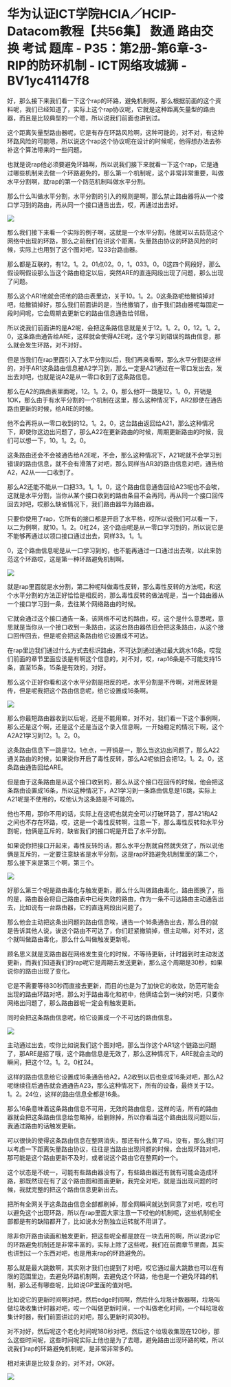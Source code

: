 # 华为认证ICT学院HCIA／HCIP-Datacom教程【共56集】 数通 路由交换 考试 题库 - P35：第2册-第6章-3-RIP的防环机制 - ICT网络攻城狮 - BV1yc41147f8

好，那么接下来我们看一下这个rap的环路，避免机制啊，那么根据前面的这个资料呢，我们已经知道了，实际上这个rap协议呢，它就是这种距离矢量型的路由器，而且是比较典型的一个嗯，所以说我们前面也讲到过。

这个距离矢量型路由器呢，它是有存在环路风险啊，这种可能的，对不对，有这种环路风险的可能嗯，所以说这个rap这个协议呢在设计的时候呢，他得想办法去弥补这个算法带来的一些问题。

也就是说rap他必须要避免环路啊，所以说我们接下来就看一下这个rap，它是通过哪些机制来去做一个环路避免的，那么第一个机制呢，这个非常非常重要，叫做水平分割啊，就rap的第一个防范机制叫做水平分割。

那么什么叫做水平分割，水平分割的引入的规则是啊，那么禁止路由器将从一个接口学习到的路由，再从同一个接口通告出去，哎，再通过出去好。



![](img/8f39828b6026fcc0c2f84d4c48d24871_1.png)

那么我们接下来看一个实际的例子啊，这就是一个水平分割，他就可以去防范这个网络中出现的环路，那么之前我们在讲这个距离，矢量路由协议的环路风险的时候，实际上也用到了这个图对吧，1233台路由器。

那么都是互联的，有12。1。2。01点02。0，1。033。0。0这四个网段好，那么假设啊假设那么当这个路由稳定以后，突然ARE的直连网段出现了问题，那么出现了问题。

那么这个AR1他就会把他的路由表里边，关于10。1。2。0这条路呢给撤销掉对吧，给撤销掉好，那么我们前面讲的是，当他撤销了，由于我们路由器呢每固定一段时间呢，它会周期去更新它的路由信息通告给邻居。

所以说我们前面讲的是A2呢，会把这条路信息就是关于12。1。2。0，12。1。2。0，这条路由通告给ARE，这样就会使得A2E呢，这个学习到错误的路由信息，那么就会发生环路，对不对好。

但是当我们在rap里面引入了水平分割以后，我们再来看啊，那么水平分割是这样的，对于AR1这条路由信息被A2学习到，那么一定是A21通过在一零口发出去，发出去对吧，也就是说A2是从一零口收到了这条路信息。

那么在A2的路由表里面呢，12。1。2。0，那么他吓一跳是12。1。0，开销是1OK，那么由于有水平分割的一个机制在这里，那么这种情况下，AR2即使在通告路由更新的时候，给ARE的时候。

他不会再将从一零口收到的12。1。2。0，这台路由返回给A21，那么这种情况下，即使你这边出问题了，那么A22在更新路由的时候，周期更新路由的时候，我们可以想一下，10。1。2。0。

这条路由还会不会被通告给A2E呢，不会，那么这种情况下，A21呢就不会学习到错误的路由信息，就不会有滑落了对吧，那么同样当AR3的路由信息对吧，通告给A2，A2从一一口收到了。

那么A2还能不能从一口把33。1。1。0，这个路由信息通告回给A23呢也不会唉，这就是水平分割，当你从某个接口收到的路由条目不会再同，再从同一个接口回传回去对吧，哎那么缺省情况下，我们路由器华为路由器。

只要你使用了rap，它所有的接口都是开启了水平格，哎所以说我们可以看一下，以二为例啊，就10。1。2。0杠24，这个路由呢是从一零口学习到的，所以说它是不能够再通过以领口接口通过出去，同样33。1。1。

0，这个路由信息呢是从一口学习到的，也不能再通过一口通过出去唉，以此来防范这个环路哎，这是第一种环路避免机制啊。



![](img/8f39828b6026fcc0c2f84d4c48d24871_3.png)

就是rap里面就是水分割，第二种呢叫做毒性反转，那么毒性反转的方法呢，和这个水平分割的方法正好恰恰是相反的，那么毒性反转的做法呢是，当一个路由器从一个接口学习到一条，去往某个网络路由的时候。

它就会通过这个接口通告一条，该网络不可达的路由，哎，这个是什么意思呢，意思就是当你从一个接口收到一条路由，这这台路由器依旧会把这条路由，从这个接口回传回去，但是呢会把这条路由给它设置成不可达。

在rap里边我们通过什么方式去标识路由，不可达到通过通过最大跳水16条，哎我们前面的章节里面应该是有啊这个信息的，对不对，哎，rap16条是不可能支持15条，直至15条，15条是有效的，对好。

那么这个正好你看和这个水平分割是相反的吧，水平分割是不传啊，对用反转是传，但是呢我把这个路由信息呢，给它设置成16条啊。



![](img/8f39828b6026fcc0c2f84d4c48d24871_5.png)

那么你最短路由器收到以后呢，还是不能用嘛，对不对，我们看一下这个事例啊，那么还是这个啊，还是这个还是当这个录入信息啊，一开始稳定的情况下啊，这个A2A21学习到12。1。2。0。

这条路由信息下一跳是12。1点点，一开销是一，那么当这边出问题了，那么A22通关路由的时候，如果说你开启了毒性反转，那么A2呢依旧会把12。1。2。0，这条路由通告回给ARE。

但是由于这条路由是从这个接口收到的，那么从这个接口在回传的时候，他会把这条路由设置成16条，所以这种情况下，A21学习到一条路由信息是16跳，实际上A21呢是不使用的，哎他认为这条路是不可能的。

他也不用，那你不用的话，实际上在这呢也就完全可以打破环路了，那A21和A2之间也不存在环路，哎，这是一个毒性反转啊，注意一下，那么毒性反转和水平分割呢，他俩是互斥的，缺省我们的接口呢是开启了水平分割。

如果说你把接口开起来，毒性反转的话，那么水平分割就自然就失效了，所以说他俩是互斥的，一定要注意缺省是水平分割，这是rap环路避免机制里面的第二个，那么接下来是第三个啊，第三个。



![](img/8f39828b6026fcc0c2f84d4c48d24871_7.png)

好那么第三个呢是路由毒化与触发更新，那么什么叫做路由毒化，路由图换了，指的是，路由器会将自己路由表中已经失效的路由，作为一条不可达路由主动通告出去，比如说有一台路由器，它的直连网段出问题了。

那么他会主动把这条出问题的路由信息唉，通告一个16条通告出去，那么目的就是告诉其他人说，诶这个路由不可达了，你们赶紧撤销掉，很主动嘛，对不对，这个就叫做路由毒化，那么什么叫做触发更新呢。

顾名思义就是支路由器在网络发生变化的时候，不等待更新，计时器到时主动发送更新，而我们知道我们的rap呢它是周期去发送更新，那么这个周期是30秒，如果说你的路由出现了变化。

它是不需要等待30秒而直接去更新，而目的也是为了加快它的收敛，防范可能会出现的路由环路对吧，那么对于路由毒化和初中，他俩结合到一块的对吧，只要你网络出问题了，那么路由器呢一定会有触发更新。

同时会把这条路由信息呢，给它设置成一个不可达的路由信息。

![](img/8f39828b6026fcc0c2f84d4c48d24871_9.png)

主动通过出去，哎你比如说我们这个图对吧，那么当你这个AR1这个链路出问题了，那ARE是招了哦，这个路由信息是无效了，那么这种情况下，ARE就会主动的瞬间，把这个12。1。2。0杠24。

这样的路由信息给它设置成16条通告给A2，A2收到以后也变成16条对吧，那么A2呢继续往后通告就会通通告A23，那么这种情况下，所有的设备，最终关于12。1。2。24位，这样的路由信息全都是16条。

那么16条意味着这条路由信息不可用，无效的路由信息，这样的话，所有的路由器就会把这条路由信息给忽略掉，给删除掉，所以你看当这个路由出现问题以后，我通过路由的话触发更新。

可以很快的使得这条路由信息在整网消失，那还有什么黄了吗，没有，那么我们可以考虑一下距离矢量路由协议，往往是当路由出现问题的时候，会出现环路对吧，那可能是这个路由更新不及时，或者说这个路由它在整网的一个。

这个状态是不统一，可能有些路由器没有了，有些路由器还有就有可能会造成环路，那既然现在有了这个路由图和图画更新，我完全对吧，就是当出现问题的时候，我就完整的把这个路由信息更新出去。

把所有全网关于这条路由信息全部都刷掉，那全网瞬间就达到同意了对吧，哎也可以避免这个出现环路，所以在rap里面大家注意一下哎他的机制呢，这些机制呢全部都是有的缺陷都开了，比如说水分割独立运转就不用讲了。

除非你开路由读画和触发更新，把这些呢全都是放在一块去用的啊，所以说zip它的环路避免机制还是非常丰富的，实际上除了这些呢，我们在前面章节里面，其实也讲到过一个东西对吧，也是用来rap的环路避免的。

那么就是最大跳数啊，其实刚才我们也提到了对吧，哎它通过最大跳数也可以在有限的范围里边，去避免环路机制啊，去避免这个环路，他也是一个避免环路的机制，那么还有哪些呢，比如说GP里面的值对吧。

比如说它的更新时间啊对吧，然后edge时间啊，然后什么垃圾计数器啊，垃圾叫做垃圾收集计时器对吧，哎一个叫做更新时间，一个叫做老化时间，一个叫垃圾收集计时器，我们前面讲过的对吧，那么更新时间30秒。

对不对好，然后呢这个老化时间呢180秒对吧，然后这个垃圾收集现在120秒，那么这些时间呢，这些时间呢实际上他也是为了去嗯，避免路由出现环路的唉，所以说我们rap的环路避免机制呢，是非常非常多的。

相对来讲是比较复杂的，对不对，OK好。

![](img/8f39828b6026fcc0c2f84d4c48d24871_11.png)